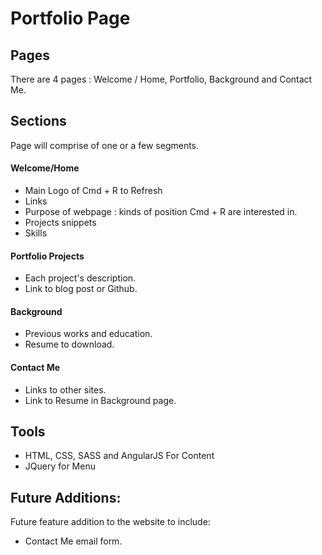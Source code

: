 # Portfolio Page

## Pages

There are 4 pages : Welcome / Home, Portfolio, Background and Contact Me.

## Sections

Page will comprise of one or a few segments.

#### Welcome/Home
- Main Logo of Cmd + R to Refresh
- Links
- Purpose of webpage : kinds of position Cmd + R are interested in.
- Projects snippets
- Skills

#### Portfolio Projects
- Each project's description.
- Link to blog post or Github.

#### Background
- Previous works and education.
- Resume to download.

#### Contact Me
- Links to other sites.
- Link to Resume in Background page.

## Tools
- HTML, CSS, SASS and AngularJS For Content
- JQuery for Menu

## Future Additions:

Future feature addition to the website to include:
- Contact Me email form.
